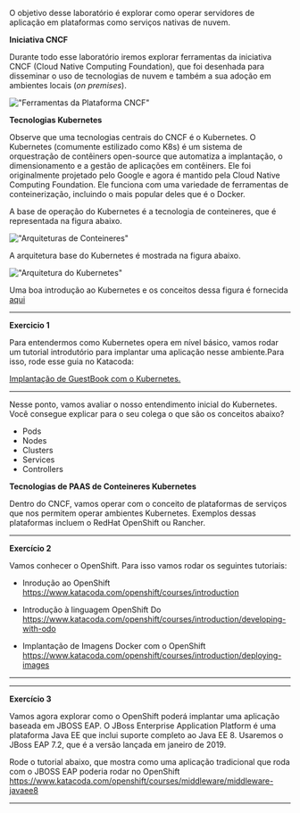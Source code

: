 O objetivo desse laboratório é explorar como operar servidores de aplicação em plataformas como serviços nativas de nuvem.

**Iniciativa CNCF**

Durante todo esse laboratório iremos explorar ferramentas da iniciativa CNCF (Cloud Native Computing Foundation), 
que foi desenhada para disseminar o uso de tecnologias de nuvem e também a sua adoção em ambientes locais (*on premises*).

!["Ferramentas da Plataforma CNCF"](https://landscape.cncf.io/images/landscape.png)

**Tecnologias Kubernetes**

Observe que uma tecnologias centrais do CNCF é o Kubernetes. 
O Kubernetes (comumente estilizado como K8s) é um sistema de orquestração de contêiners open-source que automatiza 
a implantação, o dimensionamento e a gestão de aplicações em contêiners.
Ele foi originalmente projetado pelo Google e agora é mantido pela Cloud Native Computing Foundation.
Ele funciona com uma variedade de ferramentas de conteinerização, incluindo o mais popular deles que é o Docker.

A base de operação do Kubernetes é a tecnologia de conteineres, que é representada na figura abaixo.

!["Arquiteturas de Conteineres"](https://d33wubrfki0l68.cloudfront.net/26a177ede4d7b032362289c6fccd448fc4a91174/eb693/images/docs/container_evolution.svg)

A arquitetura base do Kubernetes é mostrada na figura abaixo.

!["Arquitetura do Kubernetes"](http://blog.newrelic.com/wp-content/uploads/kubernetes_architecture.jpg)

Uma boa introdução ao Kubernetes e os conceitos dessa figura é fornecida [aqui](https://medium.com/google-cloud/kubernetes-101-pods-nodes-containers-and-clusters-c1509e409e16)

---

**Exercicio 1**

Para entendermos como Kubernetes opera em nível básico, vamos rodar um tutorial introdutório para implantar uma aplicação nesse ambiente.Para isso, rode esse guia no Katacoda:

[Implantação de GuestBook com o Kubernetes.](https://www.katacoda.com/courses/kubernetes/guestbook)

---

Nesse ponto, vamos avaliar o nosso entendimento inicial do Kubernetes. 
Você consegue explicar para o seu colega o que são os conceitos abaixo?

* Pods
* Nodes
* Clusters
* Services
* Controllers

**Tecnologias de PAAS de Conteineres Kubernetes**

Dentro do CNCF, vamos operar com o conceito de plataformas de serviços que nos permitem operar ambientes Kubernetes.
Exemplos dessas plataformas incluem o RedHat OpenShift ou Rancher.

---

**Exercício 2**

Vamos conhecer o OpenShift. Para isso vamos rodar os seguintes tutoriais:

* Inrodução ao OpenShift
https://www.katacoda.com/openshift/courses/introduction

* Introdução à linguagem OpenShift Do
https://www.katacoda.com/openshift/courses/introduction/developing-with-odo


* Implantação de Imagens Docker com o OpenShift
https://www.katacoda.com/openshift/courses/introduction/deploying-images

---

---

**Exercício 3**

Vamos agora explorar como o OpenShift poderá implantar uma aplicação baseada em JBOSS EAP. O JBoss Enterprise Application Platform é uma plataforma Java EE que inclui suporte completo ao Java EE 8. Usaremos o JBoss EAP 7.2, que é a versão lançada em janeiro de 2019.


Rode o tutorial abaixo, que mostra como uma aplicação tradicional que roda com o JBOSS EAP poderia rodar no OpenShift
https://www.katacoda.com/openshift/courses/middleware/middleware-javaee8


---
